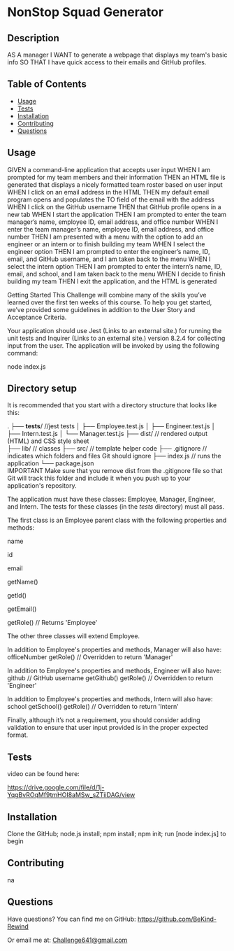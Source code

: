 # NonStop Squad Generator



## Description
AS A manager I WANT to generate a webpage that displays my team's basic info SO THAT I have quick access to their emails and GitHub profiles.

## Table of Contents
  - [Usage](#usage)
  - [Tests](#tests)
  - [Installation](#installation)
  - [Contributing](#contributing)
  - [Questions](#questions)



## Usage
GIVEN a command-line application that accepts user input
WHEN I am prompted for my team members and their information
THEN an HTML file is generated that displays a nicely formatted team roster based on user input
WHEN I click on an email address in the HTML
THEN my default email program opens and populates the TO field of the email with the address
WHEN I click on the GitHub username
THEN that GitHub profile opens in a new tab
WHEN I start the application
THEN I am prompted to enter the team manager’s name, employee ID, email address, and office number
WHEN I enter the team manager’s name, employee ID, email address, and office number
THEN I am presented with a menu with the option to add an engineer or an intern or to finish building my team
WHEN I select the engineer option
THEN I am prompted to enter the engineer’s name, ID, email, and GitHub username, and I am taken back to the menu
WHEN I select the intern option
THEN I am prompted to enter the intern’s name, ID, email, and school, and I am taken back to the menu
WHEN I decide to finish building my team
THEN I exit the application, and the HTML is generated

Getting Started
This Challenge will combine many of the skills you’ve learned over the first ten weeks of this course. To help you get started, we’ve provided some guidelines in addition to the User Story and Acceptance Criteria.

Your application should use Jest (Links to an external site.) for running the unit tests and Inquirer (Links to an external site.) version 8.2.4 for collecting input from the user. The application will be invoked by using the following command:

node index.js

## Directory setup

It is recommended that you start with a directory structure that looks like this:

.
├── __tests__/             //jest tests
│   ├── Employee.test.js
│   ├── Engineer.test.js
│   ├── Intern.test.js
│   └── Manager.test.js
├── dist/                  // rendered output (HTML) and CSS style sheet      
├── lib/                   // classes
├── src/                   // template helper code 
├── .gitignore             // indicates which folders and files Git should ignore
├── index.js               // runs the application
└── package.json           
IMPORTANT
Make sure that you remove dist from the .gitignore file so that Git will track this folder and include it when you push up to your application's repository.

The application must have these classes: Employee, Manager, Engineer, and Intern. The tests for these classes (in the _tests_ directory) must all pass.

The first class is an Employee parent class with the following properties and methods:

name

id

email

getName()

getId()

getEmail()

getRole() // Returns 'Employee'

The other three classes will extend Employee.

In addition to Employee's properties and methods, Manager will also have:
officeNumber
getRole() // Overridden to return 'Manager'

In addition to Employee's properties and methods, Engineer will also have:
github // GitHub username
getGithub()
getRole() // Overridden to return 'Engineer'

In addition to Employee's properties and methods, Intern will also have:
school
getSchool()
getRole() // Overridden to return 'Intern'

Finally, although it’s not a requirement, you should consider adding validation to ensure that user input provided is in the proper expected format.

## Tests
video can be found here:

https://drive.google.com/file/d/1j-YqgBvROqMf9tmHOI8aMSw_sZTiiDAG/view



## Installation
Clone the GitHub; node.js install; npm install; npm init; run [node index.js] to begin 



## Contributing
na



## Questions

Have questions?
You can find me on GitHub:
https://github.com/BeKind-Rewind

Or email me at:
Challenge641@gmail.com



    